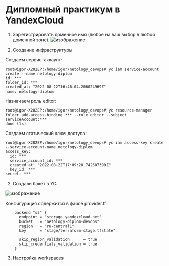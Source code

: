Дипломный практикум в YandexCloud
===
1. Зарегистрировать доменное имя (любое на ваш выбор в любой доменной зоне).
![изображение](https://user-images.githubusercontent.com/60341565/185978183-4ce1d001-725b-4880-9912-819673a8d34d.png)

2. Создание инфраструктуры

Создаем сервис-аккаунт:

    root@igor-X202EP:/home/igor/netology_devops# yc iam service-account create --name netology-diplom
    id: ***
    folder_id: ***
    created_at: "2022-08-22T16:46:04.206024969Z"
    name: netology-diplom

Назначаем роль editor:

    root@igor-X202EP:/home/igor/netology_devops# yc resource-manager folder add-access-binding *** --role editor --subject serviceAccount:***
    done (1s)
    
Создаем статический ключ доступа:

    root@igor-X202EP:/home/igor/netology_devops# yc iam access-key create --service-account-name netology-diplom
    access_key:
      id: ***
      service_account_id: ***
      created_at: "2022-08-22T17:09:28.742607390Z"
      key_id: ***
    secret: ***
2. Создали бакет в YC:

![изображение](https://user-images.githubusercontent.com/60341565/185986619-e864211f-bb43-422b-9c17-2d1a1d869a94.png)

Конфигурация содержится в файле provider.tf:

        backend "s3" {
          endpoint = "storage.yandexcloud.net"
          bucket   = "netology-diplom-devops"
          region   = "ru-central1"
          key      = "stage/terraform-stage.tfstate"

          skip_region_validation      = true
          skip_credentials_validation = true
        }
        
3. Настройка workspaces

